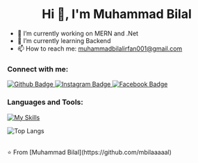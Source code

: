 <h1 align="center">Hi 👋, I'm Muhammad Bilal</h1>

- 🔭 I’m currently working on MERN and .Net
- 🌱 I’m currently learning Backend
- 📫 How to reach me: muhammadbilalirfan001@gmail.com
  <!--00974600-->
### Connect with me:
<div id="badges">
  <a href="https://github.com/mbilaaaaal">
    <img src="https://img.shields.io/badge/Github-white?style=for-the-badge&logo=Github&logoColor=black" alt="Github Badge"/>
  </a>
   <a href="https://www.instagram.com/mbilaaaal">
    <img src="https://img.shields.io/badge/Instagram-purple?style=for-the-badge&logo=instagram&logoColor=white" alt="Instagram Badge"/>
  </a>
   <a href="https://fb.com/mbilaaaaaal">
    <img src="https://img.shields.io/badge/Facebook-blue?style=for-the-badge&logo=facebook&logoColor=white" alt="Facebook Badge"/>
  </a>
   
</div>

### Languages and Tools:
[![My Skills](https://skillicons.dev/icons?i=js,react,mongodb,mysql,express,nodejs,dotnet,cs,flutter,firebase,github,git,postman,java,sqlite&perline=5)](https://skillicons.dev)

![Top Langs](https://github-readme-stats.vercel.app/api/top-langs/?username=shayansaeed123&theme=dark)


<br>
⭐️ From [Muhammad Bilal](https://github.com/mbilaaaaal)
